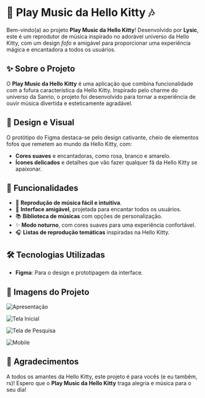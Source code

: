 # 🎀 Play Music da Hello Kitty 🎶
 
Bem-vindo(a) ao projeto **Play Music da Hello Kitty**! Desenvolvido por **Lysic**, este é um reprodutor de música inspirado no adorável universo da Hello Kitty, com um design *fofo* e amigável para proporcionar uma experiência mágica e encantadora a todos os usuários.
 
## ✨ Sobre o Projeto
 
O **Play Music da Hello Kitty** é uma aplicação que combina funcionalidade com a fofura característica da Hello Kitty. Inspirado pelo charme do universo da Sanrio, o projeto foi desenvolvido para tornar a experiência de ouvir música divertida e esteticamente agradável.
 
## 🎨 Design e Visual
 
O protótipo do Figma destaca-se pelo design cativante, cheio de elementos fofos que remetem ao mundo da Hello Kitty, com:
 
- **Cores suaves** e encantadoras, como rosa, branco e amarelo.
- **Ícones delicados** e detalhes que vão fazer qualquer fã da Hello Kitty se apaixonar.
 
## 🚀 Funcionalidades
 
- 🎵 **Reprodução de música fácil e intuitiva**.
- 🎀 **Interface amigável**, projetada para encantar todos os usuários.
- 📚 **Biblioteca de músicas** com opções de personalização.
- ✨ **Modo noturno**, com cores suaves para uma experiência confortável.
- 🎧 **Listas de reprodução temáticas** inspiradas na Hello Kitty.
 
## 🛠️ Tecnologias Utilizadas
 
- **Figma**: Para o design e prototipagem da interface.
 
## 📸 Imagens do Projeto

![Apresentação](https://github.com/user-attachments/assets/272486df-9b89-42aa-b326-c7e5edcc010c)

![Tela Inicial](https://github.com/user-attachments/assets/2b12dc10-195d-4e08-93bc-57291c716915)

![Tela de Pesquisa](https://github.com/user-attachments/assets/034f8eb1-d2ec-41e6-a880-92d1cc186a18)

![Mobile](https://github.com/user-attachments/assets/0f72277a-c5d2-465f-8977-4a4f4df9062c)

## 💖 Agradecimentos
 
A todos os amantes da Hello Kitty, este projeto é para vocês (e eu tambêm, rs)! Espero que o **Play Music da Hello Kitty** traga alegria e música para o seu dia!
